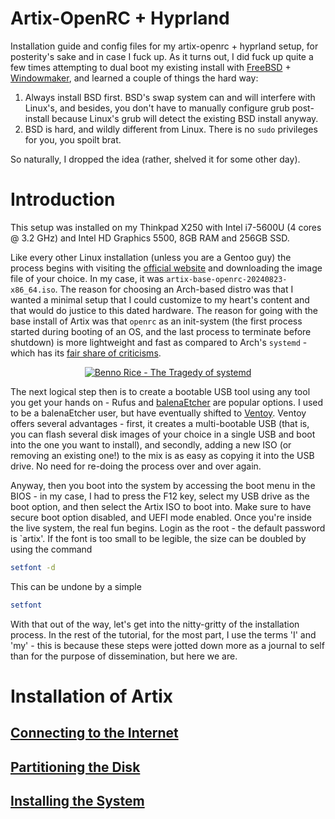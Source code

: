 # Artix-OpenRC + Hyprland
Installation guide and config files for my artix-openrc + hyprland setup, for posterity's sake and in case I fuck up. As it turns out, I did fuck up quite a few times attempting to dual boot my existing install with [FreeBSD](https://www.freebsd.org/) + [Windowmaker](https://www.windowmaker.org/), and learned a couple of things the hard way:

1. Always install BSD first. BSD's swap system can and will interfere with Linux's, and besides, you don't have to manually configure grub post-install because Linux's grub will detect the existing BSD install anyway.
2. BSD is hard, and wildly different from Linux. There is no ```sudo``` privileges for you, you spoilt brat.

So naturally, I dropped the idea (rather, shelved it for some other day).

# Introduction
This setup was installed on my Thinkpad X250 with Intel i7-5600U (4 cores @ 3.2 GHz) and Intel HD Graphics 5500, 8GB RAM and 256GB SSD.

Like every other Linux installation (unless you are a Gentoo guy) the process begins with visiting the [official website](https://artixlinux.org/download.php) and downloading the image file of your choice. In my case, it was ``artix-base-openrc-20240823-x86_64.iso``. The reason for choosing an Arch-based distro was that I wanted a minimal setup that I could customize to my heart's content and that would do justice to this dated hardware. The reason for going with the base install of Artix was that ``openrc`` as an init-system (the first process started during booting of an OS, and the last process to terminate before shutdown) is more lightweight and fast as compared to Arch's ``systemd`` - which has its [fair share of criticisms](https://www.youtube.com/watch?v=o_AIw9bGogo).

<div align="center">
  <a href="https://www.youtube.com/watch?v=o_AIw9bGogo"><img src="https://img.youtube.com/vi/o_AIw9bGogo/0.jpg" alt="Benno Rice - The Tragedy of systemd"></a>
</div>

The next logical step then is to create a bootable USB tool using any tool you get your hands on - Rufus and [balenaEtcher](https://etcher.balena.io/) are popular options. I used to be a balenaEtcher user, but have eventually shifted to [Ventoy](https://www.ventoy.net/en/index.html). Ventoy offers several advantages - first, it creates a multi-bootable USB (that is, you can flash several disk images of your choice in a single USB and boot into the one you want to install), and secondly, adding a new ISO (or removing an existing one!) to the mix is as easy as copying it into the USB drive. No need for re-doing the process over and over again.

Anyway, then you boot into the system by accessing the boot menu in the BIOS - in my case, I had to press the F12 key, select my USB drive as the boot option, and then select the Artix ISO to boot into. Make sure to have secure boot option disabled, and UEFI mode enabled. Once you're inside the live system, the real fun begins. Login as the root - the default password is `artix'. If the font is too small to be legible, the size can be doubled by using the command

```bash
setfont -d
```

This can be undone by a simple

```bash
setfont
```

With that out of the way, let's get into the nitty-gritty of the installation process. In the rest of the tutorial, for the most part, I use the terms 'I' and 'my' - this is because these steps were jotted down more as a journal to self than for the purpose of dissemination, but here we are.

# Installation of Artix

## [Connecting to the Internet](tutorials/install_1.md)

## [Partitioning the Disk](tutorials/install_2.md)

## [Installing the System](tutorials/install_3.md)
